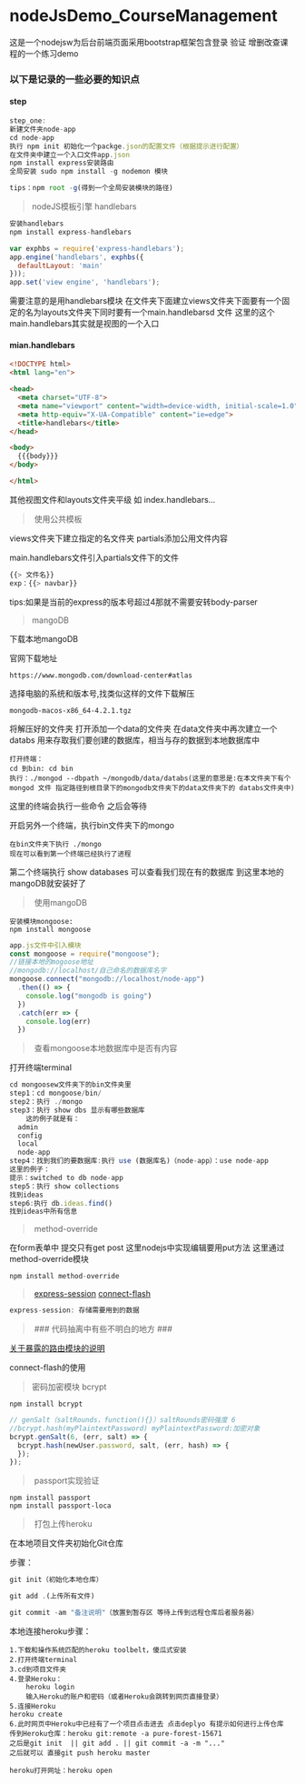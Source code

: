 # nodeJsDemo_CourseManagement
这是一个nodejsw为后台前端页面采用bootstrap框架包含登录 验证 增删改查课程的一个练习demo



### 以下是记录的一些必要的知识点





####	step

~~~js
step_one:
新建文件夹node-app
cd node-app
执行 npm init 初始化一个packge.json的配置文件（根据提示进行配置）
在文件夹中建立一个入口文件app.json
npm install express安装路由
全局安装 sudo npm install -g nodemon 模块

tips：npm root -g(得到一个全局安装模块的路径)


~~~



> nodeJS模板引擎 handlebars

~~~js
安装handlebars
npm install express-handlebars

var exphbs = require('express-handlebars');
app.engine('handlebars', exphbs({
  defaultLayout: 'main'
}));
app.set('view engine', 'handlebars');

~~~

需要注意的是用handlebars模块 在文件夹下面建立views文件夹下面要有一个固定的名为layouts文件夹下同时要有一个main.handlebarsd 文件 这里的这个main.handlebars其实就是视图的一个入口 

####	mian.handlebars

~~~html
<!DOCTYPE html>
<html lang="en">

<head>
  <meta charset="UTF-8">
  <meta name="viewport" content="width=device-width, initial-scale=1.0">
  <meta http-equiv="X-UA-Compatible" content="ie=edge">
  <title>handlebars</title>
</head>

<body>
  {{{body}}}
</body>

</html>
~~~

其他视图文件和layouts文件夹平级 如 index.handlebars...



> ​	使用公共模板

views文件夹下建立指定的名文件夹 partials添加公用文件内容

main.handlebars文件引入partials文件下的文件

~~~js
{{> 文件名}}
exp：{{> navbar}}
~~~

tips:如果是当前的express的版本号超过4那就不需要安转body-parser 

> mangoDB

下载本地mangoDB

官网下载地址

~~~
https://www.mongodb.com/download-center#atlas
~~~

选择电脑的系统和版本号,找类似这样的文件下载解压

~~~
mongodb-macos-x86_64-4.2.1.tgz
~~~

将解压好的文件夹 打开添加一个data的文件夹 在data文件夹中再次建立一个databs 用来存取我们要创建的数据库，相当与存的数据到本地数据库中

~~~
打开终端：
cd 到bin: cd bin
执行：./mongod --dbpath ~/mongodb/data/databs(这里的意思是:在本文件夹下有个mongod 文件 指定路径到根目录下的mongodb文件夹下的data文件夹下的 databs文件夹中)
~~~

这里的终端会执行一些命令 之后会等待

开启另外一个终端，执行bin文件夹下的mongo

~~~
在bin文件夹下执行 ./mongo
现在可以看到第一个终端已经执行了进程
~~~

第二个终端执行 show databases 可以查看我们现在有的数据库 到这里本地的mangoDB就安装好了

> ​	使用mangoDB

~~~
安装模块mongoose:
npm install mongoose
~~~

~~~js
app.js文件中引入模块
const mongoose = require("mongoose");
//链接本地的mogoose地址
//mongodb://localhost/自己命名的数据库名字
mongoose.connect("mongodb://localhost/node-app")
  .then(() => {
    console.log("mongodb is going")
  })
  .catch(err => {
    console.log(err)
  })
~~~

> ​	查看mongoose本地数据库中是否有内容

打开终端terminal

~~~js
cd mongoosew文件夹下的bin文件夹里
step1：cd mongoose/bin/
step2：执行 ./mongo
step3：执行 show dbs 显示有哪些数据库
	这的例子就是有：
  admin
  config
  local
  node-app
step4：找到我们的要数据库:执行 use (数据库名)（node-app）：use node-app
这里的例子：
提示：switched to db node-app
step5：执行 show collections
找到ideas
step6:执行 db.ideas.find()
找到ideas中所有信息

~~~

> ​	method-override

在form表单中 提交只有get post 这里nodejs中实现编辑要用put方法 这里通过method-override模块

~~~js
npm install method-override
~~~

> ​	[express-session](https://www.cnblogs.com/mingjiatang/p/7495321.html)   [connect-flash](https://www.jianshu.com/p/29607cb427d4)

~~~js
express-session: 存储需要用到的数据
~~~

> ​	###	代码抽离中有些不明白的地方 ###

[关于暴露的路由模块的说明](https://blog.csdn.net/u011146511/article/details/80680598)

connect-flash的使用

> 密码加密模块 bcrypt

~~~~
npm install bcrypt
~~~~

~~~js
// genSalt（saltRounds，function(){}）saltRounds密码强度 6
//bcrypt.hash(myPlaintextPassword) myPlaintextPassword:加密对象
bcrypt.genSalt(6, (err, salt) => {
  bcrypt.hash(newUser.password, salt, (err, hash) => {
  });
});
~~~

> ​	passport实现验证

~~~
npm install passport
npm install passport-loca
~~~



> ​	打包上传heroku

在本地项目文件夹初始化Git仓库

步骤：

~~~js
git init（初始化本地仓库）

git add .(上传所有文件)

git commit -am "备注说明"（放置到暂存区 等待上传到远程仓库后者服务器）
~~~

本地连接heroku步骤：

~~~
1.下载和操作系统匹配的heroku toolbelt，傻瓜式安装
2.打开终端terminal
3.cd到项目文件夹
4.登录Heroku：
	heroku login
	输入Heroku的账户和密码（或者Heroku会跳转到网页直接登录）
5.连接Heroku
heroku create
6.此时网页中Heroku中已经有了一个项目点击进去 点击deplyo 有提示如何进行上传仓库
传到Heroku仓库：heroku git:remote -a pure-forest-15671
之后是git init  || git add . || git commit -a -m "..."
之后就可以 直接git push heroku master

heroku打开网址：heroku open
~~~


